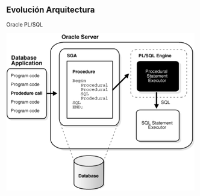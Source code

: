 ##  Evolución Arquitectura

Oracle PL/SQL

<img src="../images/plsql01.gif" alt="Oracle PL/SQL" style="width: 500px;"/>